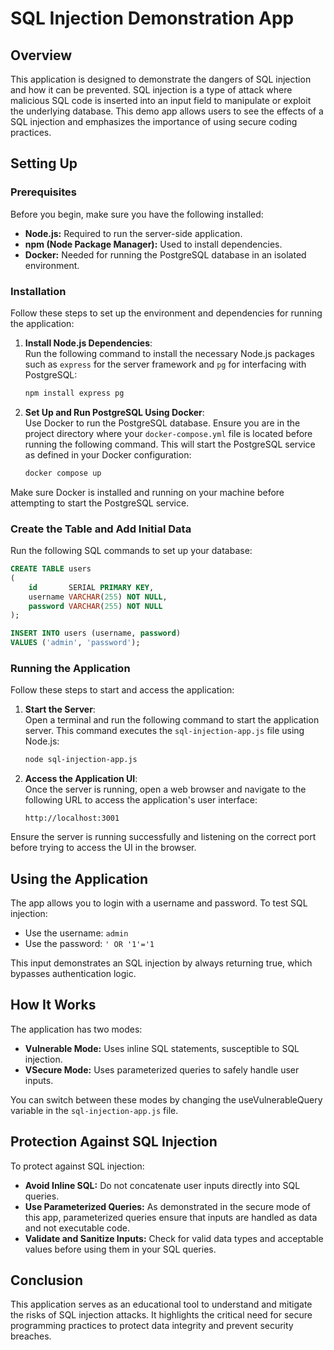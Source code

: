 # SQL Injection Demonstration App

## Overview

This application is designed to demonstrate the dangers of SQL injection and how it can be prevented. SQL injection is a
type of attack where malicious SQL code is inserted into an input field to manipulate or exploit the underlying
database. This demo app allows users to see the effects of a SQL injection and emphasizes the importance of using secure
coding practices.

## Setting Up

### Prerequisites

Before you begin, make sure you have the following installed:

- **Node.js:** Required to run the server-side application.
- **npm (Node Package Manager):** Used to install dependencies.
- **Docker:** Needed for running the PostgreSQL database in an isolated environment.

### Installation

Follow these steps to set up the environment and dependencies for running the application:

1. **Install Node.js Dependencies**:  
   Run the following command to install the necessary Node.js packages such as `express` for the server framework
   and `pg` for interfacing with PostgreSQL:
   ```bash
   npm install express pg
   ```

2. **Set Up and Run PostgreSQL Using Docker**:  
   Use Docker to run the PostgreSQL database. Ensure you are in the project directory where your `docker-compose.yml`
   file is located before running the following command. This will start the PostgreSQL service as defined in your
   Docker configuration:
   ```bash
   docker compose up
   ```

Make sure Docker is installed and running on your machine before attempting to start the PostgreSQL service.

### Create the Table and Add Initial Data

Run the following SQL commands to set up your database:

```sql
CREATE TABLE users
(
    id       SERIAL PRIMARY KEY,
    username VARCHAR(255) NOT NULL,
    password VARCHAR(255) NOT NULL
);

INSERT INTO users (username, password)
VALUES ('admin', 'password');
```

### Running the Application

Follow these steps to start and access the application:

1. **Start the Server**:  
   Open a terminal and run the following command to start the application server. This command executes
   the `sql-injection-app.js` file using Node.js:
   ```bash
   node sql-injection-app.js
   ```

2. **Access the Application UI**:  
   Once the server is running, open a web browser and navigate to the following URL to access the application's user
   interface:
   ```plaintext
   http://localhost:3001
   ```

Ensure the server is running successfully and listening on the correct port before trying to access the UI in the
browser.

## Using the Application

The app allows you to login with a username and password. To test SQL injection:

- Use the username: `admin`
- Use the password: `' OR '1'='1`

This input demonstrates an SQL injection by always returning true, which bypasses authentication logic.

## How It Works

The application has two modes:

- **Vulnerable Mode:** Uses inline SQL statements, susceptible to SQL injection.
- **VSecure Mode:** Uses parameterized queries to safely handle user inputs.

You can switch between these modes by changing the useVulnerableQuery variable in the `sql-injection-app.js` file.

## Protection Against SQL Injection

To protect against SQL injection:

- **Avoid Inline SQL:** Do not concatenate user inputs directly into SQL queries.
- **Use Parameterized Queries:** As demonstrated in the secure mode of this app, parameterized queries ensure that
  inputs are handled as data and not executable code.
- **Validate and Sanitize Inputs:** Check for valid data types and acceptable values before using them in your SQL
  queries.

## Conclusion

This application serves as an educational tool to understand and mitigate the risks of SQL injection attacks. It
highlights the critical need for secure programming practices to protect data integrity and prevent security breaches.
